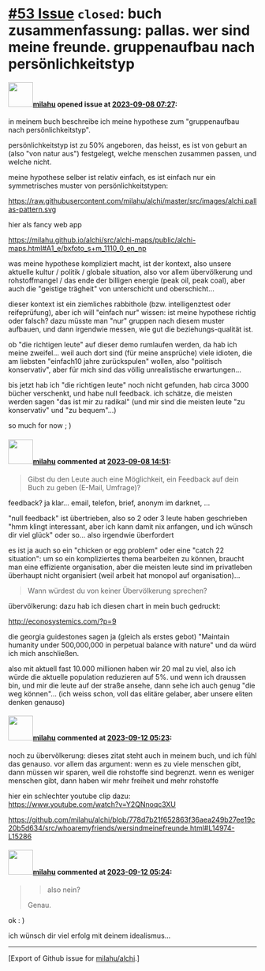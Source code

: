 # [\#53 Issue](https://github.com/milahu/alchi/issues/53) `closed`: buch zusammenfassung: pallas. wer sind meine freunde. gruppenaufbau nach persönlichkeitstyp

#### <img src="https://avatars.githubusercontent.com/u/12958815?v=4" width="50">[milahu](https://github.com/milahu) opened issue at [2023-09-08 07:27](https://github.com/milahu/alchi/issues/53):

in meinem buch beschreibe ich meine hypothese zum "gruppenaufbau nach
persönlichkeitstyp".

persönlichkeitstyp ist zu 50% angeboren, das heisst, es ist von geburt
an (also "von natur aus") festgelegt, welche menschen zusammen passen,
und welche nicht.

meine hypothese selber ist relativ einfach, es ist einfach nur ein
symmetrisches muster von persönlichkeitstypen:

<https://raw.githubusercontent.com/milahu/alchi/master/src/images/alchi.pallas-pattern.svg>

hier als fancy web app

<https://milahu.github.io/alchi/src/alchi-maps/public/alchi-maps.html#A1_e/bxfoto_s+m_1110_0_en_np>

was meine hypothese kompliziert macht, ist der kontext, also unsere
aktuelle kultur / politik / globale situation, also vor allem
übervölkerung und rohstoffmangel / das ende der billigen energie (peak
oil, peak coal), aber auch die "geistige trägheit" von unterschicht und
oberschicht...

dieser kontext ist ein ziemliches rabbithole (bzw. intelligenztest oder
reifeprüfung), aber ich will "einfach nur" wissen: ist meine hypothese
richtig oder falsch? dazu müsste man "nur" gruppen nach diesem muster
aufbauen, und dann irgendwie messen, wie gut die beziehungs-qualität
ist.

ob "die richtigen leute" auf dieser demo rumlaufen werden, da hab ich
meine zweifel... weil auch dort sind (für meine ansprüche) viele
idioten, die am liebsten "einfach10 jahre zurückspulen" wollen, also
"politisch konservativ", aber für mich sind das völlig unrealistische
erwartungen...

bis jetzt hab ich "die richtigen leute" noch nicht gefunden, hab circa
3000 bücher verschenkt, und habe null feedback. ich schätze, die meisten
werden sagen "das ist mir zu radikal" (und mir sind die meisten leute
"zu konservativ" und "zu bequem"...)

so much for now ; )

#### <img src="https://avatars.githubusercontent.com/u/12958815?v=4" width="50">[milahu](https://github.com/milahu) commented at [2023-09-08 14:51](https://github.com/milahu/alchi/issues/53#issuecomment-1711798040):

> Gibst du den Leute auch eine Möglichkeit, ein Feedback auf dein Buch
> zu geben (E-Mail, Umfrage)?

feedback? ja klar... email, telefon, brief, anonym im darknet, ...

"null feedback" ist übertrieben, also so 2 oder 3 leute haben
geschrieben "hmm klingt interessant, aber ich kann damit nix anfangen,
und ich wünsch dir viel glück" oder so... also irgendwie überfordert

es ist ja auch so ein "chicken or egg problem" oder eine "catch 22
situation": um so ein kompliziertes thema bearbeiten zu können, braucht
man eine effiziente organisation, aber die meisten leute sind im
privatleben überhaupt nicht organisiert (weil arbeit hat monopol auf
organisation)...

> Wann würdest du von keiner Übervölkerung sprechen?

übervölkerung: dazu hab ich diesen chart in mein buch gedruckt:

<http://econosystemics.com/?p=9>

die georgia guidestones sagen ja (gleich als erstes gebot) "Maintain
humanity under 500,000,000 in perpetual balance with nature" und da würd
ich mich anschließen.

also mit aktuell fast 10.000 millionen haben wir 20 mal zu viel, also
ich würde die aktuelle population reduzieren auf 5%. und wenn ich
draussen bin, und mir die leute auf der straße ansehe, dann sehe ich
auch genug "die weg können"... (ich weiss schon, voll das elitäre
gelaber, aber unsere eliten denken genauso)

#### <img src="https://avatars.githubusercontent.com/u/12958815?v=4" width="50">[milahu](https://github.com/milahu) commented at [2023-09-12 05:23](https://github.com/milahu/alchi/issues/53#issuecomment-1714991828):

noch zu übervölkerung: dieses zitat steht auch in meinem buch, und ich
fühl das genauso. vor allem das argument: wenn es zu viele menschen
gibt, dann müssen wir sparen, weil die rohstoffe sind begrenzt. wenn es
weniger menschen gibt, dann haben wir mehr freiheit und mehr rohstoffe

hier ein schlechter youtube clip dazu:  
<https://www.youtube.com/watch?v=Y2QNnoqc3XU>

<https://github.com/milahu/alchi/blob/778d7b21f652863f36aea249b27ee19c20b5d634/src/whoaremyfriends/wersindmeinefreunde.html#L14974-L15286>

#### <img src="https://avatars.githubusercontent.com/u/12958815?v=4" width="50">[milahu](https://github.com/milahu) commented at [2023-09-12 05:24](https://github.com/milahu/alchi/issues/53#issuecomment-1714993419):

> > also nein?
>
> Genau.

ok : )

ich wünsch dir viel erfolg mit deinem idealismus...

------------------------------------------------------------------------

\[Export of Github issue for
[milahu/alchi](https://github.com/milahu/alchi).\]
